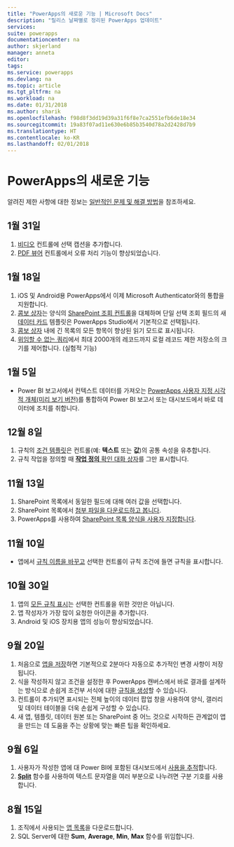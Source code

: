 ```yaml
---
title: "PowerApps의 새로운 기능 | Microsoft Docs"
description: "릴리스 날짜별로 정리된 PowerApps 업데이트"
services: 
suite: powerapps
documentationcenter: na
author: skjerland
manager: anneta
editor: 
tags: 
ms.service: powerapps
ms.devlang: na
ms.topic: article
ms.tgt_pltfrm: na
ms.workload: na
ms.date: 01/31/2018
ms.author: sharik
ms.openlocfilehash: f98d8f3dd19d39a31f6f8e7ca2551efb6de18e34
ms.sourcegitcommit: 19a83f07ad11e630e6b85b3540d78a2d2428d7b9
ms.translationtype: HT
ms.contentlocale: ko-KR
ms.lasthandoff: 02/01/2018
---
```

# <a name="whats-new-in-powerapps"></a>PowerApps의 새로운 기능
알려진 제한 사항에 대한 정보는 [일반적인 문제 및 해결 방법](common-issues-and-resolutions.md)을 참조하세요.

## <a name="jan-31"></a>1월 31일
1. [비디오](controls/control-audio-video.md) 컨트롤에 선택 캡션을 추가합니다.
2. [PDF 뷰어](controls/control-pdf-viewer.md) 컨트롤에서 오류 처리 기능이 향상되었습니다.

## <a name="jan-18"></a>1월 18일
1. iOS 및 Android용 PowerApps에서 이제 Microsoft Authenticator와의 통합을 지원합니다.
2. [콤보 상자](controls/control-combo-box.md)는 양식의 [SharePoint 조회 컨트롤](sharepoint-lookup-fields.md)을 대체하며 단일 선택 조회 필드의 새 [데이터 카드](working-with-cards.md) 템플릿은 PowerApps Studio에서 기본적으로 선택됩니다.
3. [콤보 상자](controls/control-combo-box.md) 내에 긴 목록의 모든 항목이 향상된 읽기 모드로 표시됩니다.
4. [위임할 수 없는 쿼리](delegation-overview.md#non-delegable-limits)에서 최대 2000개의 레코드까지 로컬 레코드 제한 저장소의 크기를 제어합니다. (실험적 기능)

## <a name="jan-5"></a>1월 5일
* Power BI 보고서에서 컨텍스트 데이터를 가져오는 [PowerApps 사용자 지정 시각적 개체(미리 보기 버전)](https://powerapps.microsoft.com/blog/powerbi-powerapps-visual/)를 통합하여 Power BI 보고서 또는 대시보드에서 바로 데이터에 조치를 취합니다.

## <a name="dec-8"></a>12월 8일
1. 규칙의 [조건 템플릿](working-with-rules.md)은 컨트롤(예: **텍스트** 또는 **값**)의 공통 속성을 유추합니다.
2. 규칙 작업을 정의할 때 [**작업 정의** 확인 대화 상자](working-with-rules.md)를 그만 표시합니다.

## <a name="nov-13"></a>11월 13일
1. SharePoint 목록에서 동일한 필드에 대해 여러 값을 선택합니다.
2. SharePoint 목록에서 [첨부 파일을 다운로드하고 봅니다](controls/control-attachments.md).
3. PowerApps를 사용하여 [SharePoint 목록 양식을 사용자 지정합니다](customize-list-form.md).

## <a name="nov-10"></a>11월 10일
* 앱에서 [규칙 이름을 바꾸고](working-with-rules.md) 선택한 컨트롤이 규칙 조건에 들면 규칙을 표시합니다.

## <a name="oct-30"></a>10월 30일
1. 앱의 [모든 규칙 표시](working-with-rules.md)는 선택한 컨트롤을 위한 것만은 아닙니다.
2. 앱 작성자가 가장 많이 요청한 아이콘을 추가합니다.
3. Android 및 iOS 장치용 앱의 성능이 향상되었습니다.

## <a name="sept-20"></a>9월 20일
1. 처음으로 [앱을 저장](save-publish-app.md)하면 기본적으로 2분마다 자동으로 추가적인 변경 사항이 저장됩니다.
2. 식을 작성하지 않고 조건을 설정한 후 PowerApps 캔버스에서 바로 결과를 설계하는 방식으로 손쉽게 조건부 서식에 대한 [규칙을 생성](working-with-rules.md)할 수 있습니다.
3. 컨트롤이 추가되면 표시되는 전체 높이의 데이터 팝업 창을 사용하여 양식, 갤러리 및 데이터 테이블을 더욱 손쉽게 구성할 수 있습니다.
4. 새 앱, 템플릿, 데이터 원본 또는 SharePoint 중 어느 것으로 시작하든 관계없이 앱을 만드는 데 도움을 주는 상황에 맞는 빠른 팁을 확인하세요.

## <a name="sept-6"></a>9월 6일
1. 사용자가 작성한 앱에 대 Power BI에 포함된 대시보드에서 [사용을 추적](app-analytics.md)합니다.
2. **[Split](functions/function-split.md)** 함수를 사용하여 텍스트 문자열을 여러 부분으로 나누려면 구분 기호를 사용합니다.

## <a name="aug-15"></a>8월 15일
1. 조직에서 사용되는 [앱 목록](admin-view-apps.md)을 다운로드합니다.
2. SQL Server에 대한 **Sum**, **Average**, **Min**, **Max** 함수를 위임합니다.
